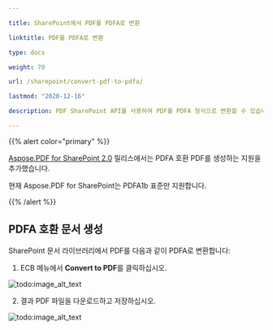 ```yaml
---

title: SharePoint에서 PDF를 PDFA로 변환

linktitle: PDF를 PDFA로 변환

type: docs

weight: 70

url: /sharepoint/convert-pdf-to-pdfa/

lastmod: "2020-12-16"

description: PDF SharePoint API를 사용하여 PDF를 PDFA 형식으로 변환할 수 있습니다. 현재 PDF/A-1b 표준만 지원합니다.

---
```


{{% alert color="primary" %}}

[Aspose.PDF for SharePoint 2.0](https://releases.aspose.com/pdf/sharepoint/new-releases/aspose.pdf-for-sharepoint-2.0.0/) 릴리스에서는 PDFA 호환 PDF를 생성하는 지원을 추가했습니다.

현재 Aspose.PDF for SharePoint는 PDFA1b 표준만 지원합니다.

{{% /alert %}}

## **PDFA 호환 문서 생성**

SharePoint 문서 라이브러리에서 PDF를 다음과 같이 PDFA로 변환합니다:

1. ECB 메뉴에서 **Convert to PDF**를 클릭하십시오.

![todo:image_alt_text](convert-pdf-to-pdfa_1.png)

2. 결과 PDF 파일을 다운로드하고 저장하십시오.

![todo:image_alt_text](convert-pdf-to-pdfa_2.png)